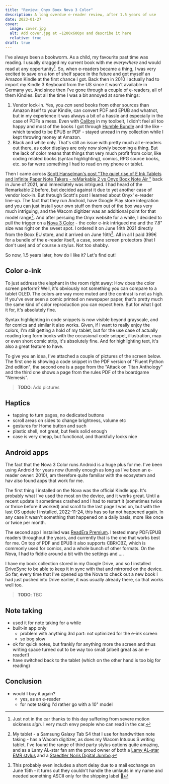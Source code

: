 ```yaml
---
title: "Review: Onyx Boox Nova 3 Color"
description: A long overdue e-reader review, after 1.5 years of use
date: 2023-01-27
cover:
  image: cover.jpg
  alt: Add cover.jpg at ~1200x600px and describe it here
  relative: true
draft: true
---
```


I've always been a bookworm. As a child, my favourite past time was reading.
I usually dragged my current book with me *everywhere* and would read at any
opportunity[^1]. So, when e-readers became a thing, I was very excited to
save on a ton of shelf space in the future and got myself an Amazon Kindle at the first
chance I got. Back then in 2010 I actually had to import my Kindle 3 Keyboard from the US since
it wasn't available in Germany yet. And since then I've gone through a 
couple of e-readers, all of them Kindles. But all the time I was a bit annoyed
at some things:

1. Vendor lock-in. Yes, you *can* send books from other sources than Amazon
   itself to your Kindle, can convert PDF and EPUB and whatnot, but in my
   experience it was always a bit of a hassle and especially in the case of
   PDFs a mess. Even with [Calibre](https://calibre-ebook.com/) in my toolbelt, I didn't feel all too happy
   and most of the books I got through [Humble Bundle](https://www.humblebundle.com/) and the like - which
   tended to be EPUB or PDF - stayed unread in my collection while I kept throwing money
   at Amazon.
2. Black and white only. That's still an issue with pretty much all e-readers
   out there, as color displays are only now slowly becoming a thing. But the lack of color
   means that things that very much profit from color, like coding related books (syntax highlighting),
   comics, RPG source books, etc. so far were something I had to read on my phone or tablet.

Then I came across [Scott Hanselman's post "The quiet rise of E Ink Tablets and Infinite Paper Note Takers - reMarkable 2 vs Onyx Boox Note Air
"](https://www.hanselman.com/blog/the-quiet-rise-of-e-ink-tablets-and-infinite-paper-note-takers-remarkable-2-vs-onyx-boox-note-air)
back in June of 2021, and immediately was intrigued. I had heard of the Remarkable 2 before, 
but decided against it due to yet another case of vendor lock-in. But through Scott's post I learned about 
Onyx' e-reader line-up. The fact that they run Android, have Google Play store integration and you can just 
install your own stuff on them out of the box was very much intriguing, and the Wacom digitizer was an additional 
point for that model range[^2]. And after persuing the Onyx website for a while, I decided to pull the trigger on a 
[Nova 3 Color](https://onyxboox.com/boox_nova3color) - the color e-ink intrigued me and the 7.8" size was right on the sweet spot.
I ordered it on June 14th 2021 directly from the Boox EU store, and it arrived on June 16th[^3]. All in all I paid 399€ for a 
bundle of the e-reader itself, a case, some screen protectors (that I don't use) and of course a stylus. Not too shabby.

So now, 1.5 years later, how do I like it? Let's find out!

## Color e-ink

To just address the elephant in the room right away: How does the color screen perform? Well, it's obviously
not something you can compare to a tablet OLED. The colors are way more muted and the contrast is not as high.
If you've ever seen a comic printed on newspaper paper, that's pretty much the same kind of color reproduction
you can expect here. But for what I got it for, it's absolutely fine. 

Syntax highlighting in code snippets is now visible beyond grayscale, and for comics and similar it also works.
Given, if I want to really enjoy the colors, I'm still getting a hold of my tablet, but for the use case of actually
reading long form books with the occasional code snippet, illustration, map or even short comic strip, it's absolutely
fine. And for highlighting text, it's also a great feature to have.

To give you an idea, I've attached a couple of pictures of the screen below. The first one is showing a code snippet in 
the PDF version of "Fluent Python 2nd edition", the second one is a page from the "Attack on Titan Anthology" and the 
third one shows a page from the rules PDF of the boardgame "Nemesis".

> **TODO**: Add pictures

## Haptics

- tapping to turn pages, no dedicated buttons
- scroll areas on sides to change brightness, volume etc
- gestures for Home button and such
- plastic shell, not great, but feels solid enough
- case is very cheap, but functional, and thankfully looks nice

## Android apps

The fact that the Nova 3 Color runs Android is a huge plus for me. I've been using Android for years now (funnily enough as
long as I've been an e-reader owner: 2010), am therefore quite familiar with the ecosystem and hav also found 
apps that work for me.

The first thing I installed on the Nova was the official Kindle app. It's probably what I've used the most on the
device, and it works great. Until a recent update it sometimes crashed and I had to restart it (sometimes twice or
thrice before it worked) and scroll to the last page I was on, but with the last OS update I installed, 2022-11-24, this has
so far not happened again. In any case it wasn't something that happened on a daily basis, more like once or twice
per month.

The second app I installed was [ReadEra Premium](https://play.google.com/store/apps/details?id=org.readera.premium). I
tested many PDF/EPUB readers throughout the years, and currently that is the one that works best for me. On top of
PDF and EPUB it also supports CBR/CBZ, which is commonly used for comics, and a whole bunch of other formats. On the Nova,
I had to fiddle around a bit with the settings and ....

I have my book collection stored in my Google Drive, and so I installed DriveSync to be able to keep it in sync with
that and mirrored on the device. So far, every time that I've opened up the Nova to check out a new book I had just
pushed into Drive earlier, it was usually already there, so that works well too.

> **TODO**: TBC

## Note taking

- used it for note taking for a while
- built-in app only
  - problem with anything 3rd part: not optimized for the e-ink screen
  - so bog slow
- ok for quick notes, but frankly for anything more the screen and thus writing space
  turned out to be way too small (albeit great as an e-reader!)
- have switched back to the tablet (which on the other hand is too big for reading)

## Conclusion

- would I buy it again?
  - yes, as an e-reader
  - for note taking I'd rather go with a 10" model

[^1]: Just not in the car thanks to this day suffering from severe motion 
sickness *sigh*. I very much envy people who can read in the car.
[^2]: My tablet - a Samsung Galaxy Tab S4 that I use for handwritten note taking - has a Wacom digitizer, as does my Wacom Intuous S writing tablet. I've found the
range of third party stylus options quite amazing, and as a Lamy AL-star fan am the proud owner of both a 
[Lamy AL-star EMR stylus](https://www.lamy.com/en/lamy-al-star/) and a [Staedtler Noris Digital Jumbo](https://www.staedtler.com/intl/en/discover/noris-digital/).
[^3]: This probably even includes a short delay due to a mail exchange on June 15th - it turns out they couldn't handle the umlauts in my name and needed something ASCII only
for the shipping label 😬
